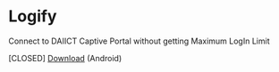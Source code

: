 # Logify
Connect to DAIICT Captive Portal without getting Maximum LogIn Limit

[CLOSED] [Download](https://play.google.com/store/apps/details?id=com.devsoftzz.logiify) (Android)
